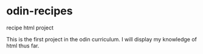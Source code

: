 # odin-recipes
recipe html project

This is the first project in the odin curriculum. I will display my knowledge of html thus far.